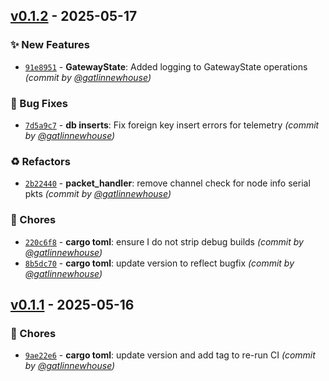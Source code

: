 

## [v0.1.2] - 2025-05-17
### :sparkles: New Features
- [`91e8951`](https://github.com/coffee-and-telesense/meshtastic-telemetry-daemon-rs/commit/91e8951bbb821b5ca2f36872b476d98c6bfe6b83) - **GatewayState**: Added logging to GatewayState operations *(commit by [@gatlinnewhouse](https://github.com/gatlinnewhouse))*

### :bug: Bug Fixes
- [`7d5a9c7`](https://github.com/coffee-and-telesense/meshtastic-telemetry-daemon-rs/commit/7d5a9c7d8a359c85fdbe5727444cc1ece2a2c59c) - **db inserts**: Fix foreign key insert errors for telemetry *(commit by [@gatlinnewhouse](https://github.com/gatlinnewhouse))*

### :recycle: Refactors
- [`2b22440`](https://github.com/coffee-and-telesense/meshtastic-telemetry-daemon-rs/commit/2b224402e3a37b8209e8e01d7e3865ac49489e77) - **packet_handler**: remove channel check for node info serial pkts *(commit by [@gatlinnewhouse](https://github.com/gatlinnewhouse))*

### :wrench: Chores
- [`220c6f8`](https://github.com/coffee-and-telesense/meshtastic-telemetry-daemon-rs/commit/220c6f8bd77385a6b401ebf51cea3a2a9affda2a) - **cargo toml**: ensure I do not strip debug builds *(commit by [@gatlinnewhouse](https://github.com/gatlinnewhouse))*
- [`8b5dc70`](https://github.com/coffee-and-telesense/meshtastic-telemetry-daemon-rs/commit/8b5dc70372cd4d6ada107e86622ace2f5ae93a1e) - **cargo toml**: update version to reflect bugfix *(commit by [@gatlinnewhouse](https://github.com/gatlinnewhouse))*


## [v0.1.1] - 2025-05-16
### :wrench: Chores
- [`9ae22e6`](https://github.com/coffee-and-telesense/meshtastic-telemetry-daemon-rs/commit/9ae22e6f1a2c5f0c4093c31e0539bafc409bfc47) - **cargo toml**: update version and add tag to re-run CI *(commit by [@gatlinnewhouse](https://github.com/gatlinnewhouse))*

[v0.1.1]: https://github.com/coffee-and-telesense/meshtastic-telemetry-daemon-rs/compare/v0.1.0...v0.1.1
[v0.1.2]: https://github.com/coffee-and-telesense/meshtastic-telemetry-daemon-rs/compare/v0.1.1...v0.1.2
